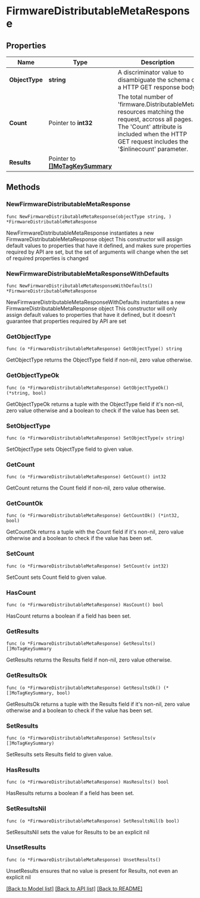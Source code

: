 # FirmwareDistributableMetaResponse

## Properties

Name | Type | Description | Notes
------------ | ------------- | ------------- | -------------
**ObjectType** | **string** | A discriminator value to disambiguate the schema of a HTTP GET response body. | 
**Count** | Pointer to **int32** | The total number of &#39;firmware.DistributableMeta&#39; resources matching the request, accross all pages. The &#39;Count&#39; attribute is included when the HTTP GET request includes the &#39;$inlinecount&#39; parameter. | [optional] 
**Results** | Pointer to [**[]MoTagKeySummary**](mo.TagKeySummary.md) |  | [optional] 

## Methods

### NewFirmwareDistributableMetaResponse

`func NewFirmwareDistributableMetaResponse(objectType string, ) *FirmwareDistributableMetaResponse`

NewFirmwareDistributableMetaResponse instantiates a new FirmwareDistributableMetaResponse object
This constructor will assign default values to properties that have it defined,
and makes sure properties required by API are set, but the set of arguments
will change when the set of required properties is changed

### NewFirmwareDistributableMetaResponseWithDefaults

`func NewFirmwareDistributableMetaResponseWithDefaults() *FirmwareDistributableMetaResponse`

NewFirmwareDistributableMetaResponseWithDefaults instantiates a new FirmwareDistributableMetaResponse object
This constructor will only assign default values to properties that have it defined,
but it doesn't guarantee that properties required by API are set

### GetObjectType

`func (o *FirmwareDistributableMetaResponse) GetObjectType() string`

GetObjectType returns the ObjectType field if non-nil, zero value otherwise.

### GetObjectTypeOk

`func (o *FirmwareDistributableMetaResponse) GetObjectTypeOk() (*string, bool)`

GetObjectTypeOk returns a tuple with the ObjectType field if it's non-nil, zero value otherwise
and a boolean to check if the value has been set.

### SetObjectType

`func (o *FirmwareDistributableMetaResponse) SetObjectType(v string)`

SetObjectType sets ObjectType field to given value.


### GetCount

`func (o *FirmwareDistributableMetaResponse) GetCount() int32`

GetCount returns the Count field if non-nil, zero value otherwise.

### GetCountOk

`func (o *FirmwareDistributableMetaResponse) GetCountOk() (*int32, bool)`

GetCountOk returns a tuple with the Count field if it's non-nil, zero value otherwise
and a boolean to check if the value has been set.

### SetCount

`func (o *FirmwareDistributableMetaResponse) SetCount(v int32)`

SetCount sets Count field to given value.

### HasCount

`func (o *FirmwareDistributableMetaResponse) HasCount() bool`

HasCount returns a boolean if a field has been set.

### GetResults

`func (o *FirmwareDistributableMetaResponse) GetResults() []MoTagKeySummary`

GetResults returns the Results field if non-nil, zero value otherwise.

### GetResultsOk

`func (o *FirmwareDistributableMetaResponse) GetResultsOk() (*[]MoTagKeySummary, bool)`

GetResultsOk returns a tuple with the Results field if it's non-nil, zero value otherwise
and a boolean to check if the value has been set.

### SetResults

`func (o *FirmwareDistributableMetaResponse) SetResults(v []MoTagKeySummary)`

SetResults sets Results field to given value.

### HasResults

`func (o *FirmwareDistributableMetaResponse) HasResults() bool`

HasResults returns a boolean if a field has been set.

### SetResultsNil

`func (o *FirmwareDistributableMetaResponse) SetResultsNil(b bool)`

 SetResultsNil sets the value for Results to be an explicit nil

### UnsetResults
`func (o *FirmwareDistributableMetaResponse) UnsetResults()`

UnsetResults ensures that no value is present for Results, not even an explicit nil

[[Back to Model list]](../README.md#documentation-for-models) [[Back to API list]](../README.md#documentation-for-api-endpoints) [[Back to README]](../README.md)


